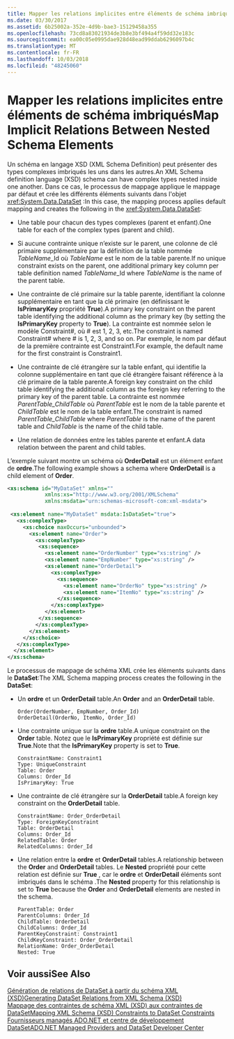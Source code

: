 ```yaml
---
title: Mapper les relations implicites entre éléments de schéma imbriqués
ms.date: 03/30/2017
ms.assetid: 6b25002a-352e-4d9b-bae3-15129458a355
ms.openlocfilehash: 73cd8a83021934de3b8e3bf494a4f59dd32e183c
ms.sourcegitcommit: ea00c05e0995dae928d48ead99ddab6296097b4c
ms.translationtype: MT
ms.contentlocale: fr-FR
ms.lasthandoff: 10/03/2018
ms.locfileid: "48245060"
---
```

# <a name="map-implicit-relations-between-nested-schema-elements"></a><span data-ttu-id="d5ad5-102">Mapper les relations implicites entre éléments de schéma imbriqués</span><span class="sxs-lookup"><span data-stu-id="d5ad5-102">Map Implicit Relations Between Nested Schema Elements</span></span>
<span data-ttu-id="d5ad5-103">Un schéma en langage XSD (XML Schema Definition) peut présenter des types complexes imbriqués les uns dans les autres.</span><span class="sxs-lookup"><span data-stu-id="d5ad5-103">An XML Schema definition language (XSD) schema can have complex types nested inside one another.</span></span> <span data-ttu-id="d5ad5-104">Dans ce cas, le processus de mappage applique le mappage par défaut et crée les différents éléments suivants dans l'objet <xref:System.Data.DataSet> :</span><span class="sxs-lookup"><span data-stu-id="d5ad5-104">In this case, the mapping process applies default mapping and creates the following in the <xref:System.Data.DataSet>:</span></span>  
  
-   <span data-ttu-id="d5ad5-105">Une table pour chacun des types complexes (parent et enfant).</span><span class="sxs-lookup"><span data-stu-id="d5ad5-105">One table for each of the complex types (parent and child).</span></span>  
  
-   <span data-ttu-id="d5ad5-106">Si aucune contrainte unique n’existe sur le parent, une colonne de clé primaire supplémentaire par la définition de la table nommée *TableName*_Id où *TableName* est le nom de la table parente.</span><span class="sxs-lookup"><span data-stu-id="d5ad5-106">If no unique constraint exists on the parent, one additional primary key column per table definition named *TableName*_Id where *TableName* is the name of the parent table.</span></span>  
  
-   <span data-ttu-id="d5ad5-107">Une contrainte de clé primaire sur la table parente, identifiant la colonne supplémentaire en tant que la clé primaire (en définissant le **IsPrimaryKey** propriété **True**).</span><span class="sxs-lookup"><span data-stu-id="d5ad5-107">A primary key constraint on the parent table identifying the additional column as the primary key (by setting the **IsPrimaryKey** property to **True**).</span></span> <span data-ttu-id="d5ad5-108">La contrainte est nommée selon le modèle Constraint\#, où \# est 1, 2, 3, etc.</span><span class="sxs-lookup"><span data-stu-id="d5ad5-108">The constraint is named Constraint\# where \# is 1, 2, 3, and so on.</span></span> <span data-ttu-id="d5ad5-109">Par exemple, le nom par défaut de la première contrainte est Constraint1.</span><span class="sxs-lookup"><span data-stu-id="d5ad5-109">For example, the default name for the first constraint is Constraint1.</span></span>  
  
-   <span data-ttu-id="d5ad5-110">Une contrainte de clé étrangère sur la table enfant, qui identifie la colonne supplémentaire en tant que clé étrangère faisant référence à la clé primaire de la table parente.</span><span class="sxs-lookup"><span data-stu-id="d5ad5-110">A foreign key constraint on the child table identifying the additional column as the foreign key referring to the primary key of the parent table.</span></span> <span data-ttu-id="d5ad5-111">La contrainte est nommée *ParentTable_ChildTable* où *ParentTable* est le nom de la table parente et *ChildTable* est le nom de la table enfant.</span><span class="sxs-lookup"><span data-stu-id="d5ad5-111">The constraint is named *ParentTable_ChildTable* where *ParentTable* is the name of the parent table and *ChildTable* is the name of the child table.</span></span>  
  
-   <span data-ttu-id="d5ad5-112">Une relation de données entre les tables parente et enfant.</span><span class="sxs-lookup"><span data-stu-id="d5ad5-112">A data relation between the parent and child tables.</span></span>  
  
 <span data-ttu-id="d5ad5-113">L’exemple suivant montre un schéma où **OrderDetail** est un élément enfant de **ordre**.</span><span class="sxs-lookup"><span data-stu-id="d5ad5-113">The following example shows a schema where **OrderDetail** is a child element of **Order**.</span></span>  
  
```xml  
<xs:schema id="MyDataSet" xmlns=""   
            xmlns:xs="http://www.w3.org/2001/XMLSchema"   
            xmlns:msdata="urn:schemas-microsoft-com:xml-msdata">  
  
 <xs:element name="MyDataSet" msdata:IsDataSet="true">  
   <xs:complexType>  
     <xs:choice maxOccurs="unbounded">  
       <xs:element name="Order">  
         <xs:complexType>  
          <xs:sequence>  
            <xs:element name="OrderNumber" type="xs:string" />  
            <xs:element name="EmpNumber" type="xs:string" />  
            <xs:element name="OrderDetail">  
              <xs:complexType>  
                <xs:sequence>  
                  <xs:element name="OrderNo" type="xs:string" />  
                  <xs:element name="ItemNo" type="xs:string" />  
                </xs:sequence>  
              </xs:complexType>  
            </xs:element>  
          </xs:sequence>  
         </xs:complexType>  
       </xs:element>  
     </xs:choice>  
   </xs:complexType>  
  </xs:element>  
</xs:schema>  
```  
  
 <span data-ttu-id="d5ad5-114">Le processus de mappage de schéma XML crée les éléments suivants dans le **DataSet**:</span><span class="sxs-lookup"><span data-stu-id="d5ad5-114">The XML Schema mapping process creates the following in the **DataSet**:</span></span>  
  
-   <span data-ttu-id="d5ad5-115">Un **ordre** et un **OrderDetail** table.</span><span class="sxs-lookup"><span data-stu-id="d5ad5-115">An **Order** and an **OrderDetail** table.</span></span>  
  
    ```  
    Order(OrderNumber, EmpNumber, Order_Id)  
    OrderDetail(OrderNo, ItemNo, Order_Id)  
    ```  
  
-   <span data-ttu-id="d5ad5-116">Une contrainte unique sur la **ordre** table.</span><span class="sxs-lookup"><span data-stu-id="d5ad5-116">A unique constraint on the **Order** table.</span></span> <span data-ttu-id="d5ad5-117">Notez que le **IsPrimaryKey** propriété est définie sur **True**.</span><span class="sxs-lookup"><span data-stu-id="d5ad5-117">Note that the **IsPrimaryKey** property is set to **True**.</span></span>  
  
    ```  
    ConstraintName: Constraint1  
    Type: UniqueConstraint  
    Table: Order  
    Columns: Order_Id   
    IsPrimaryKey: True  
    ```  
  
-   <span data-ttu-id="d5ad5-118">Une contrainte de clé étrangère sur la **OrderDetail** table.</span><span class="sxs-lookup"><span data-stu-id="d5ad5-118">A foreign key constraint on the **OrderDetail** table.</span></span>  
  
    ```  
    ConstraintName: Order_OrderDetail  
    Type: ForeignKeyConstraint  
    Table: OrderDetail  
    Columns: Order_Id   
    RelatedTable: Order  
    RelatedColumns: Order_Id   
    ```  
  
-   <span data-ttu-id="d5ad5-119">Une relation entre la **ordre** et **OrderDetail** tables.</span><span class="sxs-lookup"><span data-stu-id="d5ad5-119">A relationship between the **Order** and **OrderDetail** tables.</span></span> <span data-ttu-id="d5ad5-120">Le **Nested** propriété pour cette relation est définie sur **True** , car le **ordre** et **OrderDetail** éléments sont imbriqués dans le schéma .</span><span class="sxs-lookup"><span data-stu-id="d5ad5-120">The **Nested** property for this relationship is set to **True** because the **Order** and **OrderDetail** elements are nested in the schema.</span></span>  
  
    ```  
    ParentTable: Order  
    ParentColumns: Order_Id   
    ChildTable: OrderDetail  
    ChildColumns: Order_Id   
    ParentKeyConstraint: Constraint1  
    ChildKeyConstraint: Order_OrderDetail  
    RelationName: Order_OrderDetail  
    Nested: True  
    ```  
  
## <a name="see-also"></a><span data-ttu-id="d5ad5-121">Voir aussi</span><span class="sxs-lookup"><span data-stu-id="d5ad5-121">See Also</span></span>  
 [<span data-ttu-id="d5ad5-122">Génération de relations de DataSet à partir du schéma XML (XSD)</span><span class="sxs-lookup"><span data-stu-id="d5ad5-122">Generating DataSet Relations from XML Schema (XSD)</span></span>](../../../../../docs/framework/data/adonet/dataset-datatable-dataview/generating-dataset-relations-from-xml-schema-xsd.md)  
 [<span data-ttu-id="d5ad5-123">Mappage des contraintes de schéma XML (XSD) aux contraintes de DataSet</span><span class="sxs-lookup"><span data-stu-id="d5ad5-123">Mapping XML Schema (XSD) Constraints to DataSet Constraints</span></span>](../../../../../docs/framework/data/adonet/dataset-datatable-dataview/mapping-xml-schema-xsd-constraints-to-dataset-constraints.md)  
 [<span data-ttu-id="d5ad5-124">Fournisseurs managés ADO.NET et centre de développement DataSet</span><span class="sxs-lookup"><span data-stu-id="d5ad5-124">ADO.NET Managed Providers and DataSet Developer Center</span></span>](https://go.microsoft.com/fwlink/?LinkId=217917)
